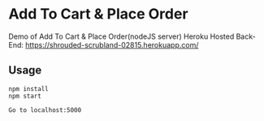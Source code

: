 # Add To Cart & Place Order

Demo of Add To Cart & Place Order(nodeJS server)
Heroku Hosted Back-End: https://shrouded-scrubland-02815.herokuapp.com/

## Usage

```
npm install
npm start

Go to localhost:5000
```
